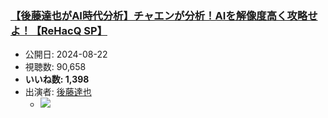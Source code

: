 ### [【後藤達也がAI時代分析】チャエンが分析！AIを解像度高く攻略せよ！【ReHacQ SP】](https://www.youtube.com/watch?v=3V-_AAG1eKk)
-   公開日: 2024-08-22
-   視聴数: 90,658
-   **いいね数: 1,398**
-   出演者: [後藤達也](/rehacq_fan/people/後藤達也 "wikilink")
    - [![](https://img.youtube.com/vi/3V-_AAG1eKk/hqdefault.jpg)](https://www.youtube.com/watch?v=3V-_AAG1eKk)
